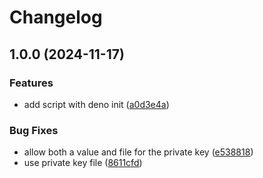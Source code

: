 # Changelog

## 1.0.0 (2024-11-17)

### Features

* add script with deno init ([a0d3e4a](https://github.com/WielewoutLabs/renovate-github-app-install-token/commit/a0d3e4ae93dce2557a1ce52550f0e191072e9575))


### Bug Fixes

* allow both a value and file for the private key ([e538818](https://github.com/WielewoutLabs/renovate-github-app-install-token/commit/e53881825ddc70ef85b7a329573203642d5e25a3))
* use private key file ([8611cfd](https://github.com/WielewoutLabs/renovate-github-app-install-token/commit/8611cfd82502a588ded807560696be0e67534491))

